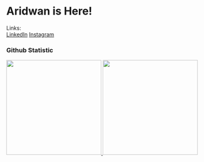 # **Aridwan** is Here!

Links:  
[LinkedIn](https://www.linkedin.com/in/aridwan-740ba9310/) 
[Instagram](https://www.instagram.com/aridwaannn/)

### Github Statistic
<p align="left">
<a href="https://github.com/aridwann">
  <img height="250em" src="https://github-readme-stats-eight-theta.vercel.app/api?username=aridwann&show_icons=true&theme=algolia&include_all_commits=true&count_private=true"/>
  <img height="250em" src="https://github-readme-stats-eight-theta.vercel.app/api/top-langs/?username=aridwann&theme=algolia"/>
</a>
</p>
